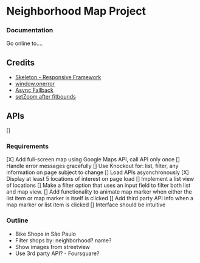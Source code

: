 # Neighborhood Map Project

### Documentation
Go online to....

## Credits
- [Skeleton - Responsive Framework](http://getskeleton.com/)
- [window.onerror](http://stackoverflow.com/questions/3677783/is-it-possible-to-catch-exceptions-thrown-in-a-javascript-async-callback)
- [Async Fallback](https://discussions.udacity.com/t/handling-google-maps-in-async-and-fallback/34282)
- [setZoom after fitbounds](http://stackoverflow.com/questions/15719951/google-maps-api-v3-auto-center-map-with-multiple-markers)

## APIs
[]

### Requirements
[X] Add full-screen map using Google Maps API, call API only once
[] Handle error messages gracefully
[] Use Knockout for: list, filter, any information on page subject to change
[] Load APIs asyonchronously
[X] Display at least 5 locations of interest on page load
[] Implement a list view of locations
[] Make a filter option that uses an input field to filter both list and map view.
[] Add functionality to animate map marker when either the list item or map marker is itself is clicked
[] Add third party API info when a map marker or list item is clicked
[] Interface should be intuitive

### Outline
- Bike Shops in São Paulo
- Filter shops by: neighborhood? name?
- Show images from streetview
- Use 3rd party API? - Foursquare?